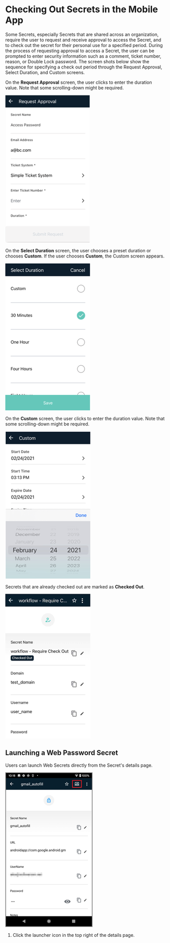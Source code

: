 [title]: # (Checking Out Secrets)
[tags]: # (mobile,secret,checkout)
[priority]: # (3)

# Checking Out Secrets in the Mobile App

Some Secrets, especially Secrets that are shared across an organization, require the user to request and receive approval to access the Secret, and to check out the secret for their personal use for a specified period. During the process of requesting approval to access a Secret, the user can be prompted to enter security information such as a comment, ticket number, reason, or Double Lock password. The screen shots below show the sequence for specifying a check out period through the Request Approval, Select Duration, and Custom screens.

On the **Request Approval** screen, the user clicks to enter the duration value. Note that some scrolling-down might be required.

![request](images/request-approval-duration2.png "Request Approval")

On the **Select Duration** screen, the user chooses a preset duration or chooses **Custom**. If the user chooses **Custom**, the Custom screen appears.

![duration](images/select-duration2.png "Select Duration")

On the **Custom** screen, the user clicks to enter the duration value. Note that some scrolling-down might be required.

![custom](images/duration-custom2.png "Custom Duration")

Secrets that are already checked out are marked as **Checked Out**.

![checked out](images/secret-checked-out2.png "Checked Out")

## Launching a Web Password Secret

Users can launch Web Secrets directly from the Secret's details page.

![launch](images/launch.png "Launch web secret")

1. Click the launcher icon in the top right of the details page.
